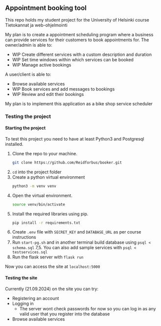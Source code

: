 ## Appointment booking tool

This repo holds my student project for the University of Helsinki course Tietokannat ja web-ohjelmointi

My plan is to create a appointment scheduling program where a business can provide services for their customers to book appointments for.
The owner/admin is able to:
- WIP Create different services with a custom description and duration
- WIP Set time windows within which services can be booked
- WIP Manage active bookings

A user/client is able to:
- Browse available services
- WIP Book services and add messages to bookings
- WIP Review and edit their bookings

My plan is to implement this application as a bike shop service scheduler

### Testing the project

#### Starting the project

To test this project you need to have at least Python3 and Postgresql installed.

1. Clone the repo to your machine.
    ```bash
    git clone https://github.com/Reidforbus/booker.git
    ```
2. ```cd``` into the project folder
3. Create a python virtual environment
    ```bash
    python3 -m venv venv
    ```
4. Open the virtual environment.
    ```bash
    source venv/bin/activate
    ```
5. Install the required libraries using pip.
    ```bash
    pip install -r requirements.txt
    ```
6. Create ```.env``` file with ```SECRET_KEY``` and ```DATABASE_URL``` as per course instructions
7. Run ```start-pg.sh``` and in another terminal build database using ```psql < schema.sql``` 
7,5. You can also add sample services with ```psql < testservices.sql```
8. Run the flask server with ```flask run```

Now you can access the site at ```localhost:5000```

#### Testing the site

Currently (21.09.2024) on the site you can try:
- Registering an account
- Logging in
    - The server wont check passwords for now so you can log in as any valid user that you register into the database
- Browse available services
